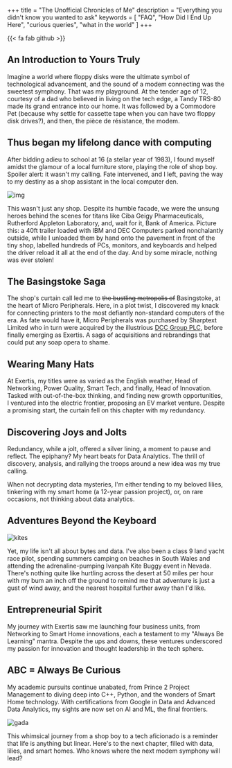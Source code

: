 +++
title = "The Unofficial Chronicles of Me"
description = "Everything you didn't know you wanted to ask"
keywords = [ "FAQ", "How Did I End Up Here", "curious queries", "what in the world" ]
+++

{{< fa fab github >}}

## An Introduction to Yours Truly

Imagine a world where floppy disks were the ultimate symbol of technological advancement, and the sound of a modem connecting was the sweetest symphony. That was my playground. At the tender age of 12, courtesy of a dad who believed in living on the tech edge, a Tandy TRS-80 made its grand entrance into our home. It was followed by a Commodore Pet (because why settle for cassette tape when you can have two floppy disk drives?), and then, the pièce de résistance, the modem.

## Thus began my lifelong dance with computing

After bidding adieu to school at 16 (a stellar year of 1983), I found myself amidst the glamour of a local furniture store, playing the role of shop boy. Spoiler alert: it wasn't my calling. Fate intervened, and I left, paving the way to my destiny as a shop assistant in the local computer den.

![img](/img/keyakiai.png)

This wasn't just any shop. Despite its humble facade, we were the unsung heroes behind the scenes for titans like Ciba Geigy Pharmaceuticals, Rutherford Appleton Laboratory, and, wait for it, Bank of America. Picture this: a 40ft trailer loaded with IBM and DEC Computers parked nonchalantly outside, while I unloaded them by hand onto the pavement in front of the tiny shop, labelled hundreds of PCs, monitors, and keyboards and helped the driver reload it all at the end of the day. And by some miracle, nothing was ever stolen!

## The Basingstoke Saga

The shop's curtain call led me to ~~the bustling metropolis of~~ Basingstoke, at the heart of Micro Peripherals. Here, in a plot twist, I discovered my knack for connecting printers to the most defiantly non-standard computers of the era. As fate would have it, Micro Peripherals was purchased by Sharptext Limited who in turn were acquired by the  illustrious [DCC Group PLC](https://dcc.ie), before finally emerging as Exertis. A saga of acquisitions and rebrandings that could put any soap opera to shame.

## Wearing Many Hats

At Exertis, my titles were as varied as the English weather, Head of Networking, Power Quality, Smart Tech, and finally, Head of Innovation. Tasked with out-of-the-box thinking, and finding new growth opportunities, I ventured into the electric frontier, proposing an EV market venture. Despite a promising start, the curtain fell on this chapter with my redundancy.

## Discovering Joys and Jolts

Redundancy, while a jolt, offered a silver lining, a moment to pause and reflect. The epiphany? My heart beats for Data Analytics. The thrill of discovery, analysis, and rallying the troops around a new idea was my true calling.

When not decrypting data mysteries, I'm either tending to my beloved lilies, tinkering with my smart home (a 12-year passion project), or, on rare occasions, not thinking about data analytics.

## Adventures Beyond the Keyboard

![kites](/img/kites.jpeg)

Yet, my life isn't all about bytes and data. I've also been a class 9 land yacht race pilot, spending summers camping on beaches in South Wales and attending the adrenaline-pumping Ivanpah Kite Buggy event in Nevada. There's nothing quite like hurtling across the desert at 50 miles per hour with my bum an inch off the ground to remind me that adventure is just a gust of wind away, and the nearest hospital further away than I'd like.

## Entrepreneurial Spirit

My journey with Exertis saw me launching four business units, from Networking to Smart Home innovations, each a testament to my "Always Be Learning" mantra. Despite the ups and downs, these ventures underscored my passion for innovation and thought leadership in the tech sphere.

## ABC = Always Be Curious

My academic pursuits continue unabated, from Prince 2 Project Management to diving deep into C++, Python, and the wonders of Smart Home technology. With certifications from Google in Data and Advanced Data Analytics, my sights are now set on AI and ML, the final frontiers.

![gada](/img/certifications/CERTIFICATE-Coursera-Google-Professional-Advanced-Data-Analytics.png)

This whimsical journey from a shop boy to a tech aficionado is a reminder that life is anything but linear. Here's to the next chapter, filled with data, lilies, and smart homes. Who knows where the next modem symphony will lead?

